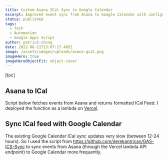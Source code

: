 ```yaml
---
title: Custom Asana ICal Sync to Google Calendar
excerpt: Improved event sync from Asana to Google Calendar with configurable ICal feed
status: published
tags:
  - Tech
  - Automation
  - Google Apps Script
author: patrick-chong
date: 2022-06-11T13:07:17.485Z
image: /assets/images/uploads/asana-gcal.png
imageHero: true
imageHeroObjectFit: object-cover
---
```


[toc]

## Asana to ICal

Script below fetches events from Asana and returns formatted ICal Feed. I deployed the function as a lambda on [Vercel](https://vercel.com/).

<script src="https://gist.github.com/patrickxchong/9dbae2f68ad31313c8c824f359dea6e7.js"></script>

## Sync ICal feed with Google Calendar

The existing Google Calendar ICal sync updates very slow (between 12-24 hours). So I used the script from https://github.com/derekantrican/GAS-ICS-Sync to sync events from Asana (through the Vercel lambda API endpoint) to Google Calendar more frequently.
